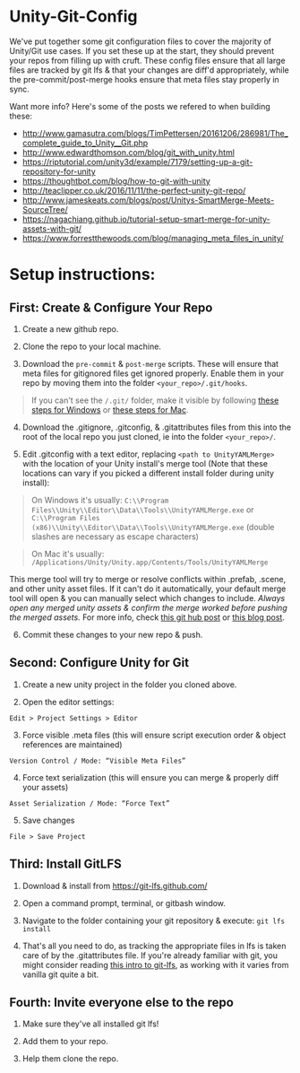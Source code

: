 # Unity-Git-Config
We've put together some git configuration files to cover the majority of Unity/Git use cases. If you set these up at the start, they should prevent your repos from filling up with cruft. These config files ensure that all large files are tracked by git lfs & that your changes are diff'd appropriately, while the pre-commit/post-merge hooks ensure that meta files stay properly in sync.

Want more info? Here's some of the posts we refered to when building these: 
  * http://www.gamasutra.com/blogs/TimPettersen/20161206/286981/The_complete_guide_to_Unity__Git.php 
  * http://www.edwardthomson.com/blog/git_with_unity.html
  * https://riptutorial.com/unity3d/example/7179/setting-up-a-git-repository-for-unity
  * https://thoughtbot.com/blog/how-to-git-with-unity
  * http://teaclipper.co.uk/2016/11/11/the-perfect-unity-git-repo/
  * http://www.jameskeats.com/blogs/post/Unitys-SmartMerge-Meets-SourceTree/
  * https://nagachiang.github.io/tutorial-setup-smart-merge-for-unity-assets-with-git/
  * https://www.forrestthewoods.com/blog/managing_meta_files_in_unity/

# Setup instructions:

## First: Create & Configure Your Repo 

1. Create a new github repo.

2. Clone the repo to your local machine.

3. Download the `pre-commit` & `post-merge` scripts. These will ensure that meta files for gitignored files get ignored properly. Enable them in your repo by moving them into the folder `<your_repo>/.git/hooks`.  
>If you can't see the `/.git/` folder, make it visible by following [these steps for Windows](https://kb.wisc.edu/page.php?id=27479) or [these steps for Mac](https://ianlunn.co.uk/articles/quickly-showhide-hidden-files-mac-os-x-mavericks/).

4. Download the .gitignore, .gitconfig, & .gitattributes files from this into the root of the local repo you just cloned, ie into the folder `<your_repo>/`.

5. Edit .gitconfig with a text editor, replacing `<path to UnityYAMLMerge>` with the location of your Unity install's merge tool (Note that these locations can vary if you picked a different install folder during unity install):
>On Windows it's usually: `C:\\Program Files\\Unity\\Editor\\Data\\Tools\\UnityYAMLMerge.exe` or `C:\\Program Files (x86)\\Unity\\Editor\\Data\\Tools\\UnityYAMLMerge.exe` (double slashes are necessary as escape characters)

>On Mac it's usually: `/Applications/Unity/Unity.app/Contents/Tools/UnityYAMLMerge`

This merge tool will try to merge or resolve conflicts within .prefab, .scene, and other unity asset files. If it can't do it automatically, your default merge tool will open & you can manually select which changes to include. 
*Always open any merged unity assets & confirm the merge worked before pushing the merged assets.* For more info, check [this git hub post](https://github.com/anacat/unity-mergetool) or [this blog post](http://www.jameskeats.com/blogs/post/Unitys-SmartMerge-Meets-SourceTree/).

6. Commit these changes to your new repo & push.

## Second: Configure Unity for Git

1. Create a new unity project in the folder you cloned above.

2. Open the editor settings:

`Edit > Project Settings > Editor`

3. Force visible .meta files (this will ensure script execution order & object references are maintained)

`Version Control / Mode: “Visible Meta Files”`

4. Force text serialization (this will ensure you can merge & properly diff your assets)

`Asset Serialization / Mode: “Force Text”`

5. Save changes

`File > Save Project`

## Third: Install GitLFS 

1. Download & install from https://git-lfs.github.com/

2. Open a command prompt, terminal, or gitbash window. 

3. Navigate to the folder containing your git repository & execute: `git lfs install`

4. That's all you need to do, as tracking the appropriate files in lfs is taken care of by the .gitattributes file. If you're already familiar with git, you might consider reading [this intro to git-lfs](https://github.com/git-lfs/git-lfs/wiki/Tutorial), as working with it varies from vanilla git quite a bit.

## Fourth: Invite everyone else to the repo

1. Make sure they've all installed git lfs!

2. Add them to your repo.

3. Help them clone the repo.
